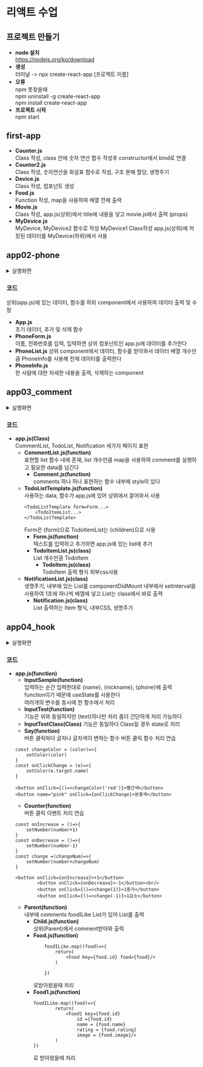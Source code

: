 # 리액트 수업

## 프로젝트 만들기
* **node 설치**  
https://nodejs.org/ko/download
* **생성**  
터미널 -> npx create-react-app [프로젝트 이름]
* **오류**  
npm 못찾을때  
npm uninstall -g create-react-app  
npm install create-react-app  
* **프로젝트 시작**  
npm start  
## first-app
* **Counter.js**  
Class 작성, class 안에 숫자 연산 합수 작성후 constructor에서 bind로 연결
* **Counter2.js**  
Class 작성, 숫자연산을 화살표 함수로 작성, 구조 분해 할당, 생명주기  
* **Device.js**  
Class 작성, 컴포넌트 생성  
* **Food.js**  
Function 작성, map을 사용하여 배열 전체 출력  
* **Movie.js**  
Class 작성, app.js(상위)에서 title에 내용을 넣고 movie.js에서 출력 (props)  
* **MyDevice.js**  
MyDevice, MyDevice2 함수로 작성 MyDevice1 Class작성 app.js(상위)에 저장된 데이터를 MyDevice(하위)에서 사용  
## app02-phone
<details>
<summary>실행화면</summary>

## 실행화면
![react01](https://github.com/Cofe1230/ReactWork/assets/139449938/dcd6e626-2363-437f-913e-63d0f34e0868)
</details>

### 코드
상위(app.js)에 있는 데이터, 함수를 하위 component에서 사용하여 데이터 출력 및 수정
* **App.js**  
초기 데이터, 추가 및 삭제 함수  
* **PhoneForm.js**  
이름, 전화번호를 입력, 입력하면 상위 컴포넌트인 app.js에 데이터를 추가한다  
* **PhoneList.js**
상위 component에서 데이터, 함수를 받아와서 데이터 배열 개수만큼 PhoneInfo를 사용해 전체 데이터를 출력한다
* **PhoneInfo.js**  
한 사람에 대한 자세한 내용을 출력, 삭제하는 component  
## app03_comment
<details>
<summary>실행화면</summary>

## 실행화면
### CommentList  
![app03_1](https://github.com/Cofe1230/ReactWork/assets/139449938/53f8a506-e5d8-48c1-a50e-8540bbc86e87)  
### TodoList  
![app03_2](https://github.com/Cofe1230/ReactWork/assets/139449938/f3cfa3fa-3852-458d-a76d-dc51fb80373c)  
### NotificationList  
![app03_3](https://github.com/Cofe1230/ReactWork/assets/139449938/b6415515-1378-4695-9def-6e19da5bfdf9)  
</details>

### 코드
* **app.js(Class)**  
  CommentList, TodoList, Notification 세가지 페이지 표현
  - **CommentList.js(function)**  
    표현할 list 함수 내에 존재, list 개수만큼 map을 사용하여 comment를 실행하고 필요한 data를 넘긴다
    - **Comment.js(function)**  
    comments 하나 하나 표현하는 함수 내부에 style이 있다 
  - **TodoListTemplate.js(function)**  
    사용하는 data, 함수가 app.js에 있어 상위에서 끌어와서 사용  
    ```
    <TodoListTemplate form=Form...>
        <TodoItemList...>
    </TodoListTemplate>
    ```
    Form은 {form}으로 TodoItemList는 {children}으로 사용  
    - **Form.js(function)**  
    텍스트를 입력하고 추가하면 app.js에 있는 list에 추가
    - **TodoItemList.js(class)**  
    List 개수만큼 TodoItem
        - **TodoItem.js(class)**  
        TodoItem 출력 형식 외부css사용
  - **NotificationList.js(class)**  
    생명주기, 내부에 있는 List를 componentDidMount 내부에서 setInterval을 사용하여 1초에 하나씩 배열에 넣고 List는 class에서 바로 출력  
    - **Notification.js(class)**  
    List 출력하는 Item 형식, 내부CSS, 생명주기  
## app04_hook
<details>
<summary>실행화면</summary>

## 실행화면
### InputSample
![app04_1](https://github.com/Cofe1230/PyhonPractice/assets/139449938/de5498d5-15ed-48bb-81ed-a9c34181150f)
### InputTest, InputTestClass
![app04_2](https://github.com/Cofe1230/PyhonPractice/assets/139449938/60d64bdb-c232-4989-9962-36db49d856e2)
### Say
![app04_3](https://github.com/Cofe1230/PyhonPractice/assets/139449938/cfb2e9a0-d917-450c-ad44-79528153df24)
### Counter
![app04_4](https://github.com/Cofe1230/PyhonPractice/assets/139449938/3327e850-2a7f-4d56-90ac-9e4b4360ec3e)
### Parent
![app04_5](https://github.com/Cofe1230/PyhonPractice/assets/139449938/25ed746a-1cd2-4878-b1ea-ec0b5547dac5)


</details>

### 코드
* **app.js(function)**  
    * **InputSample(function)**  
    입력하는 순간 입력한대로 {name}, {nickname}, {phone}에 출력  
    function이기 때문에 useState를 사용한다  
    여러개의 변수를 동시에 한 함수에서 처리  
    * **InputTest(function)**  
    기능은 위와 동일하지만 {text}하나만 처리 좀더 간단하게 처리 가능하다
    * **InputTestClass(Class)**
    기능은 동일하다 Class일 경우 state로 처리
    * **Say(function)**  
    버튼 클릭마다 글자나 글자색이 변하는 함수
    버튼 클릭 함수 처리 연습  
    ```
    const changeColor = (color)=>{
        setColor(color)
    }
    const onClickChange = (e)=>{
        setColor(e.target.name)
    }
    ```
    ```
    <button onClick={()=>changeColor('red')}>빨간색</button>
    <button name="pink" onClick={onClickChange}>분홍색</button>
    ```
    * **Counter(function)**  
    버튼 클릭 이벤트 처리 연습  
    ```
    const onIncrease = ()=>{
        setNumber(number+1)
    }
    const onDecrease = ()=>{
        setNumber(number-1)
    }
    const change =(changeNum)=>{
        setNumber(number+changeNum)
    }
    ```
    ```
    <button onClick={onIncrease}>+1</button>
            <button onClick={onDecrease}>-1</button><br/>
            <button onClick={()=>change(1)}>1증가</button>
            <button onClick={()=>change(-1)}>1감소</button>
    ```
    * **Parent(function)**  
    내부에 comments foodILike List가 있어 List를 출력  
        * **Child.js(function)**  
        상위(Parent)에서 comment받아와 출력  
        * **Food.js(function)**  
            ```
                foodILike.map((food)=>{
                    return(
                        <Food key={food.id} food={food}/>
                    )
                    
                })
            ```
            로받아왔을때 처리  
        * **Food1.js(function)**
            ```
            foodILike.map((food)=>{
                    return(
                        <Food1 key={food.id}
                            id ={food.id}
                            name = {food.name}
                            rating = {food.rating}
                            image = {food.image}/>
                    )
            })
            ```
            로 받아왔을때 처리
  
